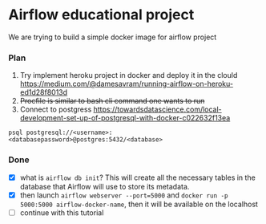 # Airflow educational project
We are trying to build a simple docker image for airflow project 

### Plan  
1) Try implement heroku project in docker and deploy it in the clould https://medium.com/@damesavram/running-airflow-on-heroku-ed1d28f8013d
2) ~~Procfile is similar to bash cli command one wants to run~~
3) Connect to postgress https://towardsdatascience.com/local-development-set-up-of-postgresql-with-docker-c022632f13ea
```
psql postgresql://<username>:<databasepassword>@postgres:5432/<database>
```



### Done
-[x] what is `airflow db init`? This will create all the necessary tables in the database that Airflow will use to store its metadata.
-[x] then launch `airflow webserver --port=5000` and `docker run -p 5000:5000 airflow-docker-name`, then it will be available on the localhost
-[ ] continue with this tutorial
